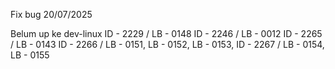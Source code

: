 Fix bug 20/07/2025

Belum up ke dev-linux
ID - 2229 / LB - 0148
ID - 2246 / LB - 0012
ID - 2265 / LB - 0143
ID - 2266 / LB - 0151, LB - 0152, LB - 0153,
ID - 2267 / LB - 0154, LB - 0155
